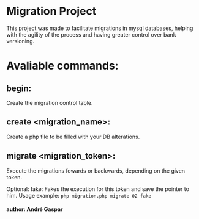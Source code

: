 # Migration Project

This project was made to facilitate migrations in mysql databases, helping with the agility of the process and having greater control over bank versioning.

# Avaliable commands:

## begin: 
Create the migration control table.


## create <migration_name>: 
Create a php file to be filled with your DB alterations.


## migrate <migration_token>: 
Execute the migrations fowards or backwards, depending on the given token.

Optional: fake: Fakes the execution for this token and save the pointer to him.
Usage example: `php migration.php migrate 02 fake`


#### author: André Gaspar